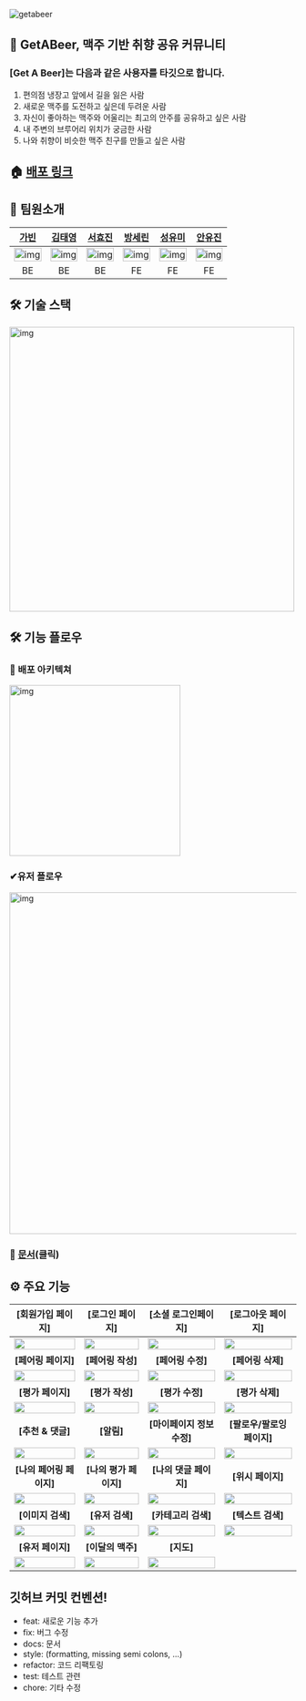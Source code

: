 ![getabeer](https://user-images.githubusercontent.com/107448607/225834117-9df80415-831b-4f3c-97cc-fe27ade88f04.png)

## 🍺 GetABeer, 맥주 기반 취향 공유 커뮤니티
### [Get A Beer]는 다음과 같은 사용자를 타깃으로 합니다.
1. 편의점 냉장고 앞에서 길을 잃은 사람
2. 새로운 맥주를 도전하고 싶은데 두려운 사람
3. 자신이 좋아하는 맥주와 어울리는 최고의 안주를 공유하고 싶은 사람
4. 내 주변의 브루어리 위치가 궁금한 사람
5. 나와 취향이 비슷한 맥주 친구를 만들고 싶은 사람

## 🏠 [배포 링크](https://www.getabeer.co.kr/)

 ## 📌 팀원소개
 | [가빈](https://github.com/Bhinney) |[김태영](https://github.com/gnidinger) | [서효진](https://github.com/hyoreal) |[방세린](https://github.com/serin-B) | [성유미](https://github.com/SeongYum) | [안유진](https://github.com/Eugenius1st) |
| :--------------: | :-------------: | :-------------: | :--------------: | :-------------: | :-------------: | 
| <img src="https://avatars.githubusercontent.com/u/107696895?v=4" alt="img" width="100%" /> | <img src="https://avatars.githubusercontent.com/u/13742045?v=4" alt="img" width="100%" /> | <img src="https://avatars.githubusercontent.com/u/102732425?v=4" alt="img" width="100%" /> | <img src="https://avatars.githubusercontent.com/u/107970881?v=4" alt="img" width="100%" /> | <img src="https://avatars.githubusercontent.com/u/107448607?v=4" alt="img" width="100%"/> | <img src="https://avatars.githubusercontent.com/u/84161508?v=4" alt="img" width="100%" />
| BE | BE | BE | FE | FE| FE|

## 🛠 기술 스택

<img src="https://user-images.githubusercontent.com/107448607/225839059-e906f10d-be15-4570-be1b-4f9d5c381721.png" alt="img" height="500px" >


## 🛠 기능 플로우
### 🚧 배포 아키텍쳐

<img src="https://user-images.githubusercontent.com/107448607/225532187-9b3dd313-34bb-43e8-a0d2-2206ea449587.png" alt="img" height="300px" >

### ✔︎유저 플로우

<img src="https://user-images.githubusercontent.com/107448607/225532217-f640a39d-b708-44cf-8c8f-3bf05caa30bd.png" alt="img" height="600px" >

### 📝 [문서](https://github.com/GetA-BEER/GetABeer/wiki)(클릭)

## ⚙️ 주요 기능
|[회원가입 페이지]|[로그인 페이지]|[소셜 로그인페이지]|[로그아웃 페이지]|
| :--------------: | :--------------: | :--------------: | :--------------: | 
|<img src="https://user-images.githubusercontent.com/107448607/225814566-bc60c507-7e29-46a9-bf7b-0f85be6ad613.gif" width="100%" />|<img src="https://user-images.githubusercontent.com/107448607/225823101-46ee527d-9ade-406c-8836-936bdc0f5150.gif" width="100%" />| <img src="https://user-images.githubusercontent.com/107448607/225823173-bccf9d57-f1df-4e06-9e8b-7cb9316899ca.gif" width="100%" />| <img src="https://user-images.githubusercontent.com/107448607/225824509-2aeb6c78-9769-4c84-bc23-181f5871a544.gif" width="100%" />|
|**[페어링 페이지]** |**[페어링 작성]**|**[페어링 수정]**|**[페어링 삭제]**| 
|<img src="https://user-images.githubusercontent.com/107448607/225825015-db5dd4ac-bf5c-4b4a-8d12-4ee8497373c4.gif" width="100%" />|<img src="https://user-images.githubusercontent.com/107448607/225826189-df558412-c415-4379-ba1e-e41cd551a267.gif" width="100%" />|<img src="https://user-images.githubusercontent.com/107448607/225827307-56f64caa-f8f5-4ffe-a2f2-faa7e409f806.gif" width="100%" />|<img src="https://user-images.githubusercontent.com/107448607/225828299-dbd7b064-bc9f-4711-8c5e-74aa229d2c8e.gif" width="100%" />|
|**[평가 페이지]**|**[평가 작성]**|**[평가 수정]**|**[평가 삭제]**|
|<img src="https://user-images.githubusercontent.com/107448607/225829309-26f86781-9067-461c-927f-ca8e01360370.gif" width="100%" />|                       <img src="https://user-images.githubusercontent.com/107448607/225829789-b4178966-0ac6-4a71-b5b7-5080840698ee.gif" width="100%" />|<img src="https://user-images.githubusercontent.com/107448607/225830126-f7329648-c4c3-4850-b7b2-735fa72c2fc2.gif" width="100%" />|<img src="https://user-images.githubusercontent.com/107448607/225830215-dc0547d1-49be-4d9e-9766-906eecb27571.gif" width="100%" />| 
|**[추천 & 댓글]**|**[알림]**|**[마이페이지 정보 수정]**|**[팔로우/팔로잉 페이지]**|
|<img src="https://user-images.githubusercontent.com/107448607/225830561-344ac565-6ebb-4ac5-b75d-b6eb4bfb21b0.gif" width="100%" />|                       <img src="https://user-images.githubusercontent.com/107448607/225835975-d569b3b2-8e01-4faf-b2fc-86a8cacf7149.gif" width="100%" />|<img src="https://user-images.githubusercontent.com/107448607/225831243-7ca4f7c5-1fc1-47d5-b731-7cd9952977ea.gif" width="100%" />|<img src="https://user-images.githubusercontent.com/107448607/225837523-b9c7e142-9596-486a-be98-c532726b0ff3.gif" width="100%" />| 
|**[나의 페어링 페이지]**|**[나의 평가 페이지]**|**[나의 댓글 페이지]**|**[위시 페이지]**| 
|<img src="https://user-images.githubusercontent.com/107448607/225837474-2de73334-2719-4370-b339-ea7ed9554228.gif" width="100%" />|                       <img src="https://user-images.githubusercontent.com/107448607/225837491-2cc5e1c4-b1aa-4917-a83a-1f773ee5d0b0.gif" width="100%" />|<img src="https://user-images.githubusercontent.com/107448607/225831331-25274eee-e607-49ac-a130-8c7fc82ce137.gif" width="100%" />|<img src="https://user-images.githubusercontent.com/107448607/225832157-4a2d70a2-3e79-4012-8843-c2650570aa88.gif" width="100%" />| 
|**[이미지 검색]**|**[유저 검색]**|**[카테고리 검색]**|**[텍스트 검색]**| 
|<img src="https://user-images.githubusercontent.com/107448607/225838322-55e21a7d-913a-4082-bab1-d39b951d7294.gif" width="100%" />|                       <img src="https://user-images.githubusercontent.com/107448607/225838301-df9904f8-d07a-435f-8f8e-d17b9a452b6f.gif" width="100%" />|<img src="https://user-images.githubusercontent.com/107448607/225838213-5ec3a34e-2de5-46c4-99ea-0f6a13fee3aa.gif" width="100%" />|<img src="https://user-images.githubusercontent.com/107448607/225838238-0febc7f1-ed7b-43ea-b6db-3411a6164bc0.gif" width="100%" />| 
|**[유저 페이지]**|**[이달의 맥주]**|**[지도]**| 
|<img src="https://user-images.githubusercontent.com/107448607/225839657-0330dc22-b464-44ed-81fd-7a9253be5ee8.gif" width="100%" />|                     <img src="https://user-images.githubusercontent.com/107448607/225838265-bbc8b2c9-4a4f-4c5a-8d57-4d23ea5601b6.gif" width="100%" />|                       <img src="https://user-images.githubusercontent.com/107448607/225838277-588d3626-8cbc-468c-ae0d-87f8b11c7503.gif" width="100%" />|



##  깃허브 커밋 컨벤션!
- feat: 새로운 기능 추가
- fix: 버그 수정
- docs: 문서
- style: (formatting, missing semi colons, …)
- refactor: 코드 리팩토링
- test: 테스트 관련
- chore: 기타 수정
